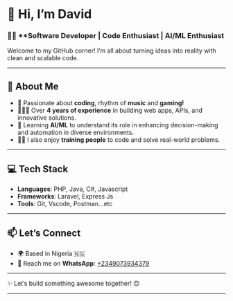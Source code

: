 # 👋 Hi, I’m **David**  

### 👨‍💻 **Software Developer | Code Enthusiast | AI/ML Enthusiast
Welcome to my GitHub corner! I’m all about turning ideas into reality with clean and scalable code.  

---

## 🚀 **About Me**  
- 👀 Passionate about **coding**, rhythm of **music** and **gaming!**
- 👩🏾‍💻 Over **4 years of experience** in building web apps, APIs, and innovative solutions.  
- 🎯 Learning **AI/ML** to understand its role in enhancing decision-making and automation in diverse environments.
- 🧑‍🏫 I also enjoy **training people** to code and solve real-world problems.  

---

## 💻 **Tech Stack**  
- **Languages**: PHP, Java, C#, Javascript  
- **Frameworks**: Laravel, Express Js  
- **Tools**: Git, Vscode, Postman...etc 

---

## 📫 **Let’s Connect**  
- 🌍 Based in Nigeria 🇳🇬  
- 💬 Reach me on **WhatsApp**: [+2349073934379](https://wa.me/2349073934379)  
---

✨ Let’s build something awesome together! 😊  

--- 
